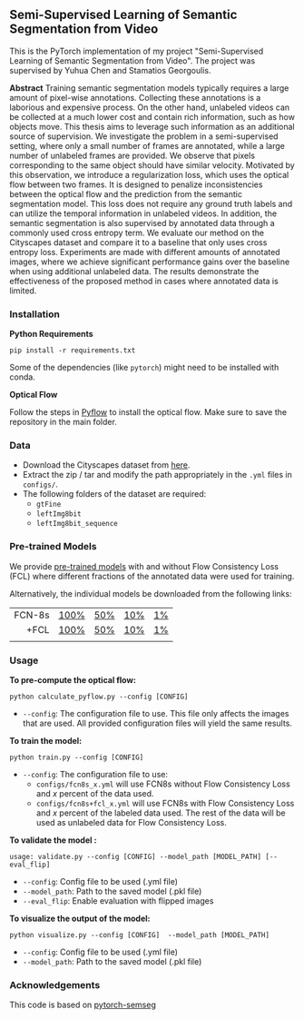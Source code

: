 ## Semi-Supervised Learning of Semantic Segmentation from Video

This is the PyTorch implementation of my project "Semi-Supervised Learning of Semantic Segmentation from Video".
The project was supervised by Yuhua Chen and Stamatios Georgoulis.

**Abstract**
Training semantic segmentation models typically requires a large amount of pixel-wise annotations. Collecting
these annotations is a laborious and expensive process. On the other hand, unlabeled videos can be
collected at a much lower cost and contain rich information, such as how objects move.
This thesis aims to leverage such information as an additional source of supervision. We investigate the
problem in a semi-supervised setting, where only a small number of frames are annotated, while a large
number of unlabeled frames are provided. We observe that pixels corresponding to the same object should
have similar velocity. Motivated by this observation, we introduce a regularization loss, which uses the
optical flow between two frames. It is designed to penalize inconsistencies between the optical flow and
the prediction from the semantic segmentation model. This loss does not require any ground truth labels
and can utilize the temporal information in unlabeled videos. In addition, the semantic segmentation is also
supervised by annotated data through a commonly used cross entropy term.
We evaluate our method on the Cityscapes dataset and compare it to a baseline that only uses cross
entropy loss. Experiments are made with different amounts of annotated images, where we achieve significant
performance gains over the baseline when using additional unlabeled data. The results demonstrate the
effectiveness of the proposed method in cases where annotated data is limited.


### Installation


**Python Requirements**
```shell
pip install -r requirements.txt
```
Some of the dependencies (like `pytorch`) might need to be installed with conda.

**Optical Flow**

Follow the steps in [Pyflow](https://github.com/pathak22/pyflow) to install the optical flow.
Make sure to save the repository in the main folder.

### Data

* Download the Cityscapes dataset from [here](https://www.cityscapes-dataset.com/).
* Extract the zip / tar and modify the path appropriately in the `.yml` files in `configs/`.
* The following folders of the dataset are required:
    - `gtFine`
    - `leftImg8bit`
    - `leftImg8bit_sequence`

### Pre-trained Models
We provide [pre-trained models](https://data.vision.ee.ethz.ch/yuhchen/share/project/semi-sup-sseg-video/checkpoints.tar.gz)
with and without Flow Consistency Loss (FCL) where different fractions of the annotated data were used for training.

Alternatively, the individual models be downloaded from the following links:

| | | | | |
|---:|:---:|:---:|:---:|:---:
| FCN-8s|[100%](https://data.vision.ee.ethz.ch/yuhchen/share/project/semi-sup-sseg-video/checkpoints/fcn8s_100.pkl)| [50%](https://data.vision.ee.ethz.ch/yuhchen/share/project/semi-sup-sseg-video/checkpoints/fcn8s_50.pkl)|    [10%](https://data.vision.ee.ethz.ch/yuhchen/share/project/semi-sup-sseg-video/checkpoints/fcn8s_10.pkl) |    [1%](https://data.vision.ee.ethz.ch/yuhchen/share/project/semi-sup-sseg-video/checkpoints/fcn8s_1.pkl)|
| +FCL|[100%](https://data.vision.ee.ethz.ch/yuhchen/share/project/semi-sup-sseg-video/checkpoints/fcn8s+fcl_100.pkl)| [50%](https://data.vision.ee.ethz.ch/yuhchen/share/project/semi-sup-sseg-video/checkpoints/fcn8s+fcl_50.pkl)| [10%](https://data.vision.ee.ethz.ch/yuhchen/share/project/semi-sup-sseg-video/checkpoints/fcn8s+fcl_10.pkl)| [1%](https://data.vision.ee.ethz.ch/yuhchen/share/project/semi-sup-sseg-video/checkpoints/fcn8s+fcl_1.pkl)
| | | | | |

### Usage

**To pre-compute the optical flow:**

```shell
python calculate_pyflow.py --config [CONFIG] 
```
 * `--config`: The configuration file to use. 
This file only affects the images that are used. 
All provided configuration files will yield the same results.


**To train the model:**

```shell
python train.py --config [CONFIG] 
```
 * `--config`: The configuration file to use:
    - `configs/fcn8s_x.yml` will use FCN8s without Flow Consistency Loss and *x* percent of the data used.
    - `configs/fcn8s+fcl_x.yml` will use FCN8s with Flow Consistency Loss and *x* percent of the labeled data used.
 The rest of the data will be used as unlabeled data for Flow Consistency Loss.


**To validate the model :**
```shell
usage: validate.py --config [CONFIG] --model_path [MODEL_PATH] [--eval_flip]
```
 * `--config`: Config file to be used (.yml file)
 * `--model_path`: Path to the saved model (.pkl file)
 * `--eval_flip`: Enable evaluation with flipped images



**To visualize the output of the model:**

```shell
python visualize.py --config [CONFIG]  --model_path [MODEL_PATH]
```
 * `--config`: Config file to be used (.yml file)
 * `--model_path`: Path to the saved model (.pkl file)


### Acknowledgements
This code is based on [pytorch-semseg](https://github.com/meetshah1995/pytorch-semseg)
